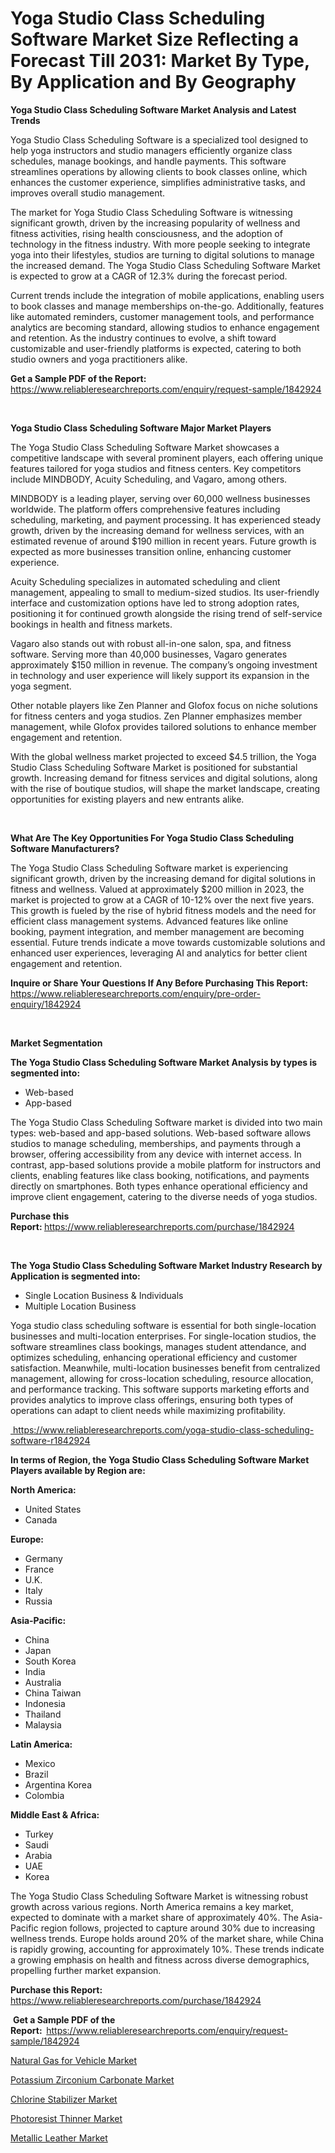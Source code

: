 <p><h1>Yoga Studio Class Scheduling Software Market Size Reflecting a Forecast Till 2031: Market By Type, By Application and By Geography</h1></p><p><strong>Yoga Studio Class Scheduling Software Market Analysis and Latest Trends</strong></p>
<p><p>Yoga Studio Class Scheduling Software is a specialized tool designed to help yoga instructors and studio managers efficiently organize class schedules, manage bookings, and handle payments. This software streamlines operations by allowing clients to book classes online, which enhances the customer experience, simplifies administrative tasks, and improves overall studio management.</p><p>The market for Yoga Studio Class Scheduling Software is witnessing significant growth, driven by the increasing popularity of wellness and fitness activities, rising health consciousness, and the adoption of technology in the fitness industry. With more people seeking to integrate yoga into their lifestyles, studios are turning to digital solutions to manage the increased demand. The Yoga Studio Class Scheduling Software Market is expected to grow at a CAGR of 12.3% during the forecast period.</p><p>Current trends include the integration of mobile applications, enabling users to book classes and manage memberships on-the-go. Additionally, features like automated reminders, customer management tools, and performance analytics are becoming standard, allowing studios to enhance engagement and retention. As the industry continues to evolve, a shift toward customizable and user-friendly platforms is expected, catering to both studio owners and yoga practitioners alike.</p></p>
<p><strong>Get a Sample PDF of the Report:&nbsp;</strong> <a href="https://www.reliableresearchreports.com/enquiry/request-sample/1842924?utm_campaign=1471&utm_medium=2&utm_source=Github&utm_content=ia&utm_term=17102024&utm_id=yoga-studio-class-scheduling-software">https://www.reliableresearchreports.com/enquiry/request-sample/1842924</a></p>
<p>&nbsp;</p>
<p><strong>Yoga Studio Class Scheduling Software Major Market Players</strong></p>
<p><p>The Yoga Studio Class Scheduling Software Market showcases a competitive landscape with several prominent players, each offering unique features tailored for yoga studios and fitness centers. Key competitors include MINDBODY, Acuity Scheduling, and Vagaro, among others.</p><p>MINDBODY is a leading player, serving over 60,000 wellness businesses worldwide. The platform offers comprehensive features including scheduling, marketing, and payment processing. It has experienced steady growth, driven by the increasing demand for wellness services, with an estimated revenue of around $190 million in recent years. Future growth is expected as more businesses transition online, enhancing customer experience.</p><p>Acuity Scheduling specializes in automated scheduling and client management, appealing to small to medium-sized studios. Its user-friendly interface and customization options have led to strong adoption rates, positioning it for continued growth alongside the rising trend of self-service bookings in health and fitness markets.</p><p>Vagaro also stands out with robust all-in-one salon, spa, and fitness software. Serving more than 40,000 businesses, Vagaro generates approximately $150 million in revenue. The company’s ongoing investment in technology and user experience will likely support its expansion in the yoga segment.</p><p>Other notable players like Zen Planner and Glofox focus on niche solutions for fitness centers and yoga studios. Zen Planner emphasizes member management, while Glofox provides tailored solutions to enhance member engagement and retention.</p><p>With the global wellness market projected to exceed $4.5 trillion, the Yoga Studio Class Scheduling Software Market is positioned for substantial growth. Increasing demand for fitness services and digital solutions, along with the rise of boutique studios, will shape the market landscape, creating opportunities for existing players and new entrants alike.</p></p>
<p>&nbsp;</p>
<p><strong>What Are The Key Opportunities For Yoga Studio Class Scheduling Software Manufacturers?</strong></p>
<p><p>The Yoga Studio Class Scheduling Software market is experiencing significant growth, driven by the increasing demand for digital solutions in fitness and wellness. Valued at approximately $200 million in 2023, the market is projected to grow at a CAGR of 10-12% over the next five years. This growth is fueled by the rise of hybrid fitness models and the need for efficient class management systems. Advanced features like online booking, payment integration, and member management are becoming essential. Future trends indicate a move towards customizable solutions and enhanced user experiences, leveraging AI and analytics for better client engagement and retention.</p></p>
<p><strong>Inquire or Share Your Questions If Any Before Purchasing This Report:</strong> <a href="https://www.reliableresearchreports.com/enquiry/pre-order-enquiry/1842924?utm_campaign=1471&utm_medium=2&utm_source=Github&utm_content=ia&utm_term=17102024&utm_id=yoga-studio-class-scheduling-software">https://www.reliableresearchreports.com/enquiry/pre-order-enquiry/1842924</a></p>
<p>&nbsp;</p>
<p><strong>Market Segmentation</strong></p>
<p><strong>The Yoga Studio Class Scheduling Software Market Analysis by types is segmented into:</strong></p>
<p><ul><li>Web-based</li><li>App-based</li></ul></p>
<p><p>The Yoga Studio Class Scheduling Software market is divided into two main types: web-based and app-based solutions. Web-based software allows studios to manage scheduling, memberships, and payments through a browser, offering accessibility from any device with internet access. In contrast, app-based solutions provide a mobile platform for instructors and clients, enabling features like class booking, notifications, and payments directly on smartphones. Both types enhance operational efficiency and improve client engagement, catering to the diverse needs of yoga studios.</p></p>
<p><strong>Purchase this Report:&nbsp;</strong><a href="https://www.reliableresearchreports.com/purchase/1842924?utm_campaign=1471&utm_medium=2&utm_source=Github&utm_content=ia&utm_term=17102024&utm_id=yoga-studio-class-scheduling-software">https://www.reliableresearchreports.com/purchase/1842924</a></p>
<p>&nbsp;</p>
<p><strong>The Yoga Studio Class Scheduling Software Market Industry Research by Application is segmented into:</strong></p>
<p><ul><li>Single Location Business & Individuals</li><li>Multiple Location Business</li></ul></p>
<p><p>Yoga studio class scheduling software is essential for both single-location businesses and multi-location enterprises. For single-location studios, the software streamlines class bookings, manages student attendance, and optimizes scheduling, enhancing operational efficiency and customer satisfaction. Meanwhile, multi-location businesses benefit from centralized management, allowing for cross-location scheduling, resource allocation, and performance tracking. This software supports marketing efforts and provides analytics to improve class offerings, ensuring both types of operations can adapt to client needs while maximizing profitability.</p></p>
<p><a href="https://www.reliableresearchreports.com/yoga-studio-class-scheduling-software-r1842924?utm_campaign=1471&utm_medium=2&utm_source=Github&utm_content=ia&utm_term=17102024&utm_id=yoga-studio-class-scheduling-software">&nbsp;https://www.reliableresearchreports.com/yoga-studio-class-scheduling-software-r1842924</a></p>
<p><strong>In terms of Region, the Yoga Studio Class Scheduling Software Market Players available by Region are:</strong></p>
<p>
    <p> <strong> North America: </strong>
        <ul>
            <li>United States</li>
            <li>Canada</li>
        </ul>
        </p> 
    <p> <strong> Europe: </strong>
        <ul>
            <li>Germany</li>
            <li>France</li>
            <li>U.K.</li>
            <li>Italy</li>
            <li>Russia</li>
        </ul>
        </p> 
    <p> <strong> Asia-Pacific: </strong>
        <ul>
            <li>China</li>
            <li>Japan</li>
            <li>South Korea</li>
            <li>India</li>
            <li>Australia</li>
            <li>China Taiwan</li>
            <li>Indonesia</li>
            <li>Thailand</li>
            <li>Malaysia</li>
        </ul>
        </p> 
    <p> <strong> Latin America: </strong>
        <ul>
            <li>Mexico</li>
            <li>Brazil</li>
            <li>Argentina Korea</li>
            <li>Colombia</li>
        </ul>
        </p> 
    <p> <strong> Middle East & Africa: </strong>
        <ul>
            <li>Turkey</li>
            <li>Saudi</li>
            <li>Arabia</li>
            <li>UAE</li>
            <li>Korea</li>
        </ul>
    </p>
    </p>
<p><p>The Yoga Studio Class Scheduling Software Market is witnessing robust growth across various regions. North America remains a key market, expected to dominate with a market share of approximately 40%. The Asia-Pacific region follows, projected to capture around 30% due to increasing wellness trends. Europe holds around 20% of the market share, while China is rapidly growing, accounting for approximately 10%. These trends indicate a growing emphasis on health and fitness across diverse demographics, propelling further market expansion.</p></p>
<p><strong>Purchase this Report: </strong><a href="https://www.reliableresearchreports.com/purchase/1842924?utm_campaign=1471&utm_medium=2&utm_source=Github&utm_content=ia&utm_term=17102024&utm_id=yoga-studio-class-scheduling-software">https://www.reliableresearchreports.com/purchase/1842924</a></p>
<p>&nbsp;<strong>Get a Sample PDF of the Report:&nbsp;&nbsp;</strong><a href="https://www.reliableresearchreports.com/enquiry/request-sample/1842924?utm_campaign=1471&utm_medium=2&utm_source=Github&utm_content=ia&utm_term=17102024&utm_id=yoga-studio-class-scheduling-software">https://www.reliableresearchreports.com/enquiry/request-sample/1842924</a></p>
<p><strong></strong></p>
<p><p><a href="https://www.linkedin.com/pulse/key-drivers-natural-gas-vehicle-market-trends-future-outlook-bph4e?utm_campaign=1471&utm_medium=2&utm_source=Github&utm_content=ia&utm_term=17102024&utm_id=yoga-studio-class-scheduling-software">Natural Gas for Vehicle Market</a></p><p><a href="https://www.linkedin.com/pulse/mapping-potassium-zirconium-carbonate-market-trends-challenges-qnxbe?utm_campaign=1471&utm_medium=2&utm_source=Github&utm_content=ia&utm_term=17102024&utm_id=yoga-studio-class-scheduling-software">Potassium Zirconium Carbonate Market</a></p><p><a href="https://www.linkedin.com/pulse/chlorine-stabilizer-spectrum-usage-patterns-sector-evolution-ni3ne?utm_campaign=1471&utm_medium=2&utm_source=Github&utm_content=ia&utm_term=17102024&utm_id=yoga-studio-class-scheduling-software">Chlorine Stabilizer Market</a></p><p><a href="https://www.linkedin.com/pulse/photoresist-thinner-market-matrix-applications-types-cagr-2dbxe?utm_campaign=1471&utm_medium=2&utm_source=Github&utm_content=ia&utm_term=17102024&utm_id=yoga-studio-class-scheduling-software">Photoresist Thinner Market</a></p><p><a href="https://www.linkedin.com/pulse/metallic-leather-market-size-growth-industry-analysis-segmentation-qa3te?utm_campaign=1471&utm_medium=2&utm_source=Github&utm_content=ia&utm_term=17102024&utm_id=yoga-studio-class-scheduling-software">Metallic Leather Market</a></p></p>